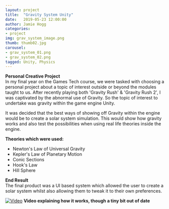 ```yaml
---
layout: project
title:  "Gravity System Unity"
date:   2019-05-23 12:00:00
author: Jamie Hogg
categories:
- project
img: grav_system_image.png
thumb: thumb02.jpg
carousel:
- grav_system_01.png
- grav_system_02.png
tagged: Unity, Physics
---
```

<B>Personal Creative Project</B><BR>
In my final year on the Games Tech course, we were tasked with choosing a personal project about a topic of interest outside or beyond the modules taught to us. After recently playing both 'Gravity Rush' & 'Gravity Rush 2', I was captivated by the abnormal use of Gravity. So the topic of interest to undertake was gravity within the game engine Unity.
  
It was decided that the best ways of showing off Gravity within the engine would be to create a solar system simulation. This would show how gravity works and also test the possibilities when using real life theories inside the engine.

<B>Theories which were used:</B>
- Newton's Law of Universal Gravity
- Kepler's Law of Planetary Motion
- Conic Sections
- Hook's Law
- Hill Sphere

<B>End Result</B><BR>
The final product was a UI based system which allowed the user to create a solar system whilst also allowing them to tweak it to their own preferences.

[![Video](http://img.youtube.com/vi/V8TKnc5zj84/0.jpg)](http://www.youtube.com/watch?v=V8TKnc5zj84)
<B>Video explaining how it works, though a tiny bit out of date</B>
